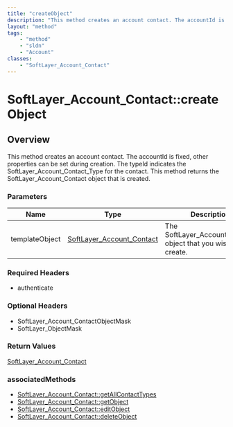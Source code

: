 ```yaml
---
title: "createObject"
description: "This method creates an account contact. The accountId is fixed, other properties can be set during creation. The typeId... "
layout: "method"
tags:
    - "method"
    - "sldn"
    - "Account"
classes:
    - "SoftLayer_Account_Contact"
---
```

# SoftLayer_Account_Contact::createObject
## Overview 
This method creates an account contact. The accountId is fixed, other properties can be set during creation. The typeId indicates the SoftLayer_Account_Contact_Type for the contact. This method returns the SoftLayer_Account_Contact object that is created. 

### Parameters 
|Name | Type | Description |
| --- | --- | --- |
|templateObject| <a href='/reference/datatypes/SoftLayer_Account_Contact'>SoftLayer_Account_Contact </a>| The SoftLayer_Account_Contact object that you wish to create.|


### Required Headers
* authenticate

### Optional Headers
* SoftLayer_Account_ContactObjectMask
* SoftLayer_ObjectMask

### Return Values
<a href='/reference/datatypes/SoftLayer_Account_Contact'>SoftLayer_Account_Contact </a>


### associatedMethods

*  [SoftLayer_Account_Contact::getAllContactTypes](/reference/services/SoftLayer_Account_Contact/getAllContactTypes )
*  [SoftLayer_Account_Contact::getObject](/reference/services/SoftLayer_Account_Contact/getObject )
*  [SoftLayer_Account_Contact::editObject](/reference/services/SoftLayer_Account_Contact/editObject )
*  [SoftLayer_Account_Contact::deleteObject](/reference/services/SoftLayer_Account_Contact/deleteObject )

